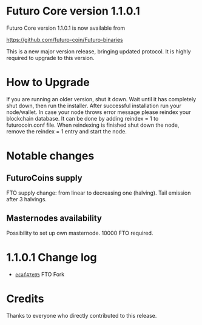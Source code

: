 Futuro Core version 1.1.0.1
=========================

Futuro Core version 1.1.0.1 is now available from

https://github.com/futuro-coin/Futuro-binaries

This is a new major version release, bringing updated protocol. It is highly required to upgrade to this version.

How to Upgrade
==============
If you are running an older version, shut it down. Wait until it has completely shut down, then run the installer.
After successful installation run your node/wallet. In case your node throws error message please reindex your blockchain database. It can be done by adding reindex = 1  to futurocoin.conf file. When reindexing is finished shut down the node, remove the reindex = 1  entry and start the node. 


Notable changes
===============

FuturoCoins supply
------------------
FTO supply change: from linear to decreasing one (halving). Tail emission after 3 halvings. 


Masternodes availability
------------------------
Possibility to set up own masternode. 10000 FTO required. 


1.1.0.1 Change log
================
- [`ecaf47e05`](https://github.com/futuro-coin/Futuro/commit/ecaf47e05) FTO Fork


Credits
=======
Thanks to everyone who directly contributed to this release.
